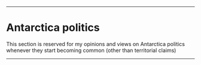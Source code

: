 
***

# Antarctica politics

This section is reserved for my opinions and views on Antarctica politics whenever they start becoming common (other than territorial claims)

***
